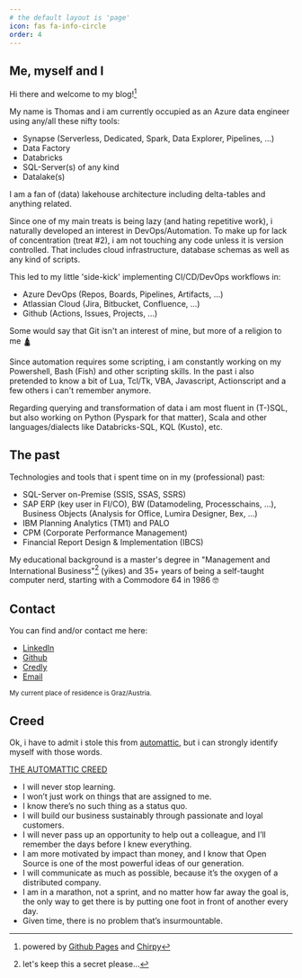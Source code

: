 ```yaml
---
# the default layout is 'page'
icon: fas fa-info-circle
order: 4
---
```

## Me, myself and I
Hi there and welcome to my blog![^1]

My name is Thomas and i am currently occupied as an Azure data engineer using any/all  these nifty tools:
- Synapse (Serverless, Dedicated, Spark, Data Explorer, Pipelines, ...)
- Data Factory
- Databricks
- SQL-Server(s) of any kind
- Datalake(s)

I am a fan of (data) lakehouse architecture including delta-tables and anything related.

Since one of my main treats is being lazy (and hating repetitive work), i naturally developed an interest in DevOps/Automation. To make up for lack of concentration (treat #2), i am not touching any code unless it is version controlled. That includes cloud infrastructure, database schemas as well as any kind of scripts.

This led to my little 'side-kick' implementing CI/CD/DevOps workflows in:
- Azure DevOps (Repos, Boards, Pipelines, Artifacts, ...)
- Atlassian Cloud (Jira, Bitbucket, Confluence, ...)
- Github (Actions, Issues, Projects, ...)

Some would say that Git isn't an interest of mine, but more of a religion to me :hindu_temple:

Since automation requires some scripting, i am constantly working on my Powershell, Bash (Fish) and other scripting skills. In the past i also pretended to know a bit of Lua, Tcl/Tk, VBA, Javascript, Actionscript and a few others i can't remember anymore.

Regarding querying and transformation of data i am most fluent in (T-)SQL, but also working on Python (Pyspark for that matter), Scala and other languages/dialects like Databricks-SQL, KQL (Kusto), etc.

## The past
Technologies and tools that i spent time on in my (professional) past:
- SQL-Server on-Premise (SSIS, SSAS, SSRS)
- SAP ERP (key user in FI/CO), BW (Datamodeling, Processchains, ...), Business Objects (Analysis for Office, Lumira Designer, Bex, ...)
- IBM Planning Analytics (TM1) and PALO
- CPM (Corporate Performance Management)
- Financial Report Design & Implementation (IBCS)

My educational background is a master's degree in "Management and International Business"[^2] (yikes) and 35+ years of being a self-taught computer nerd, starting with a Commodore 64 in 1986 :nerd_face:

## Contact
You can find and/or contact me here:
- [LinkedIn](https://www.linkedin.com/in/thomas-totter/)
- [Github](https://github.com/brain246)
- [Credly](https://www.credly.com/users/ttotter)
- [Email](mailto:thomas@totter.pw)

<sup>My current place of residence is Graz/Austria.</sup>

## Creed
Ok, i have to admit i stole this from [automattic](https://automattic.com), but i can strongly identify myself with those words.

[THE AUTOMATTIC CREED](https://automattic.com/creed/)
- I will never stop learning.
- I won’t just work on things that are assigned to me.
- I know there’s no such thing as a status quo.
- I will build our business sustainably through passionate and loyal customers.
- I will never pass up an opportunity to help out a colleague, and I’ll remember the days before I knew everything.
- I am more motivated by impact than money, and I know that Open Source is one of the most powerful ideas of our generation.
- I will communicate as much as possible, because it’s the oxygen of a distributed company.
- I am in a marathon, not a sprint, and no matter how far away the goal is, the only way to get there is by putting one foot in front of another every day.
- Given time, there is no problem that’s insurmountable.


[^1]: powered by [Github Pages](https://pages.github.com/) and [Chirpy](https://github.com/cotes2020/jekyll-theme-chirpy)

[^2]: let's keep this a secret please...
